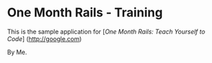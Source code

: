 # One Month Rails - Training

This is the sample application for 
[*One Month Rails: Teach Yourself to Code*] (http://google.com)

By Me. 